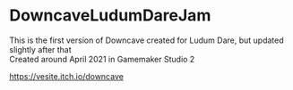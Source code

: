 # DowncaveLudumDareJam
 This is the first version of Downcave created for Ludum Dare, but updated slightly after that  
 Created around April 2021 in Gamemaker Studio 2
 
https://vesite.itch.io/downcave
